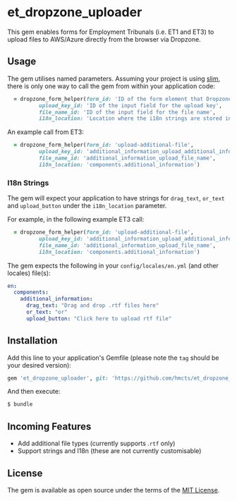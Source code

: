 # et_dropzone_uploader
This gem enables forms for Employment Tribunals (i.e. ET1 and ET3) to upload files to AWS/Azure directly from the browser via Dropzone.

## Usage
The gem utilises named parameters. Assuming your project is using [slim](https://github.com/slim-template/slim),
there is only one way to call the gem from within your application code:

```ruby
  = dropzone_form_helper(form_id: 'ID of the form element that Dropzone is acting on',
          upload_key_id: 'ID of the input field for the upload key',
          file_name_id: 'ID of the input field for the file name',
          i18n_location: 'Location where the i18n strings are stored in your locales file')
```

An example call from ET3:

```ruby
  = dropzone_form_helper(form_id: 'upload-additional-file',
          upload_key_id: 'additional_information_upload_additional_information',
          file_name_id: 'additional_information_upload_file_name',
          i18n_location: 'components.additional_information')
```

### I18n Strings

The gem will expect your application to have strings for `drag_text`, `or_text` and `upload_button` under the `i18n_location` parameter.

For example, in the following example ET3 call:

```ruby
  = dropzone_form_helper(form_id: 'upload-additional-file',
          upload_key_id: 'additional_information_upload_additional_information',
          file_name_id: 'additional_information_upload_file_name',
          i18n_location: 'components.additional_information')
```

The gem expects the following in your `config/locales/en.yml` (and other locales) file(s):

```yml
en:
  components:
    additional_information:
      drag_text: "Drag and drop .rtf files here"
      or_text: "or"
      upload_button: "Click here to upload rtf file"
```

## Installation
Add this line to your application's Gemfile (please note the `tag` should be your desired version):

```ruby
gem 'et_dropzone_uploader', git: 'https://github.com/hmcts/et_dropzone_uploader.git', tag: 'v0.2.0'
```

And then execute:
```bash
$ bundle
```

## Incoming Features

* Add additional file types (currently supports .`rtf` only)
* Support strings and I18n (these are not currently customisable)

## License
The gem is available as open source under the terms of the [MIT License](https://opensource.org/licenses/MIT).
